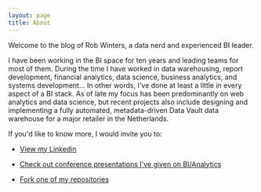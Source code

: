 ```yaml
---
layout: page
title: About
---
```


<p class="message">
  Welcome to the blog of Rob Winters, a data nerd and experienced BI leader.
</p>

I have been working in the BI space for ten years and leading teams for most of them. During the time I have worked in data warehousing, report development, financial analytics, data science, business analytics, and systems development... In other words, I've done at least a little in every aspect of a BI stack. As of late my focus has been predominantly on web analytics and data science, but recent projects also include designing and implementing a fully automated, metadata-driven Data Vault data warehouse for a major retailer in the Netherlands.

If you'd like to know more, I would invite you to:

* [View my Linkedin](http://nl.linkedin.com/in/wintersrd)

* [Check out conference presentations I've given on BI/Analytics](http://www.slideshare.net/RobWinters1)

* [Fork one of my repositories](https://github.com/wintersrd)
